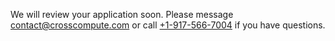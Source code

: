 We will review your application soon. Please message [contact@crosscompute.com](mailto:contact@crosscompute.com) or call [+1-917-566-7004](tel:+1-917-566-7004) if you have questions.

